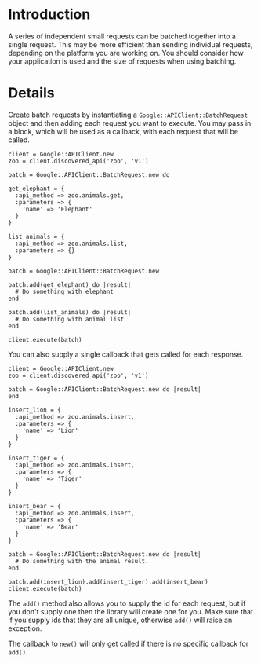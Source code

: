 # Introduction #

A series of independent small requests can be batched together into a single request. This may be more efficient than sending individual requests, depending on the platform you are working on. You should consider how your application is used and the size of requests when using batching.


# Details #

Create batch requests by instantiating a `Google::APIClient::BatchRequest` object
and then adding each request you want to execute. You may pass
in a block, which will be used as a callback, with each request that will be called.

```
client = Google::APIClient.new
zoo = client.discovered_api('zoo', 'v1')

batch = Google::APIClient::BatchRequest.new do 

get_elephant = {
  :api_method => zoo.animals.get,
  :parameters => {
    'name' => 'Elephant'
  }
}

list_animals = {
  :api_method => zoo.animals.list,
  :parameters => {}
}

batch = Google::APIClient::BatchRequest.new

batch.add(get_elephant) do |result|
  # Do something with elephant
end

batch.add(list_animals) do |result|
  # Do something with animal list
end

client.execute(batch)
```

You can also supply a single callback that gets called for
each response.

```
client = Google::APIClient.new
zoo = client.discovered_api('zoo', 'v1')

batch = Google::APIClient::BatchRequest.new do |result|
end

insert_lion = {
  :api_method => zoo.animals.insert,
  :parameters => {
    'name' => 'Lion'
  }
}

insert_tiger = {
  :api_method => zoo.animals.insert,
  :parameters => {
    'name' => 'Tiger'
  }
}

insert_bear = {
  :api_method => zoo.animals.insert,
  :parameters => {
    'name' => 'Bear'
  }
}

batch = Google::APIClient::BatchRequest.new do |result|
  # Do something with the animal result.
end

batch.add(insert_lion).add(insert_tiger).add(insert_bear)
client.execute(batch)
```

The `add()` method also allows you to supply the id for
each request, but if you don't supply one then the library
will create one for you. Make sure that if you supply ids that
they are all unique, otherwise `add()` will raise an exception.

The callback to `new()` will only get called if there is no specific callback for `add()`.